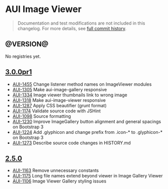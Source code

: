 # AUI Image Viewer

> Documentation and test modifications are not included in this changelog. For more details, see [full commit history](https://github.com/liferay/alloy-ui/commits/master/src/aui-image-viewer).

## @VERSION@

No registries yet.

## [3.0.0pr1](https://github.com/liferay/alloy-ui/releases/tag/3.0.0pr1)

* [AUI-1455](https://issues.liferay.com/browse/AUI-1455) Change listener method names on ImageViewer modules
* [AUI-1305](https://issues.liferay.com/browse/AUI-1305) Make aui-image-gallery responsive
* [AUI-1334](https://issues.liferay.com/browse/AUI-1334) Image viewer thumbnails link to wrong image
* [AUI-1318](https://issues.liferay.com/browse/AUI-1318) Make aui-image-viewer responsive
* [AUI-1287](https://issues.liferay.com/browse/AUI-1287) Apply CSS beautifier (grunt format)
* [AUI-1174](https://issues.liferay.com/browse/AUI-1174) Validate source code with JSHint
* [AUI-1098](https://issues.liferay.com/browse/AUI-1098) Source formatting
* [AUI-1230](https://issues.liferay.com/browse/AUI-1230) Improve ImageGallery button alignment and general spacings on Bootstrap 3
* [AUI-1224](https://issues.liferay.com/browse/AUI-1224) Add .glyphicon and change prefix from .icon-* to .glyphicon-* on Bootstrap 3
* [AUI-1273](https://issues.liferay.com/browse/AUI-1273) Describe source code changes in HISTORY.md

## [2.5.0](https://github.com/liferay/alloy-ui/releases/tag/2.5.0)

* [AUI-1163](https://issues.liferay.com/browse/AUI-1163) Remove unnecessary constants
* [AUI-1175](https://issues.liferay.com/browse/AUI-1175) Long file names extend beyond viewer in Image Gallery Viewer
* [AUI-1106](https://issues.liferay.com/browse/AUI-1106) Image Viewer Gallery styling issues